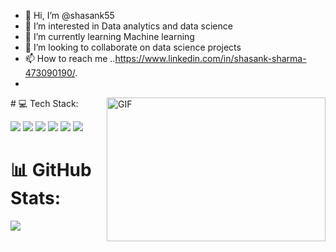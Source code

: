 - 👋 Hi, I’m @shasank55
- 👀 I’m interested in Data analytics and data science
- 🌱 I’m currently learning  Machine learning
- 💞️ I’m looking to collaborate on data science projects
- 📫 How to reach me ..https://www.linkedin.com/in/shasank-sharma-473090190/.
-



<img align="right" alt="GIF" src="https://github.com/abhisheknaiidu/abhisheknaiidu/blob/master/code.gif?raw=true" width="350" height="230" />
# 💻 Tech Stack:
  
  <img src="https://img.icons8.com/color/64/null/python--v1.png"/>   <img src="https://img.icons8.com/stickers/70/null/sql.png"/> <img src="https://img.icons8.com/color/64/null/power-bi.png"/>     ![](https://cdn.icon-icons.com/icons2/2415/PNG/64/postgresql_plain_wordmark_logo_icon_146390.png)
   ![](https://cdn-icons-png.flaticon.com/64/3195/3195693.png)
   <img src="https://img.icons8.com/color/64/null/ms-excel.png"/>
     
# 📊 GitHub Stats:
![](https://github-readme-streak-stats.herokuapp.com/?user=Shreyaranjan16&theme=darcula&hide_border=false)<br/>
<!---
  

<img align="right" alt="GIF" src="https://github.com/abhisheknaiidu/abhisheknaiidu/blob/master/code.gif?raw=true" width="350" height="230" />

<!---
shasank55/shasank55 is a ✨ special ✨ repository because its `README.md` (this file) appears on your GitHub profile.
You can click the Preview link to take a look at your changes.
--->
